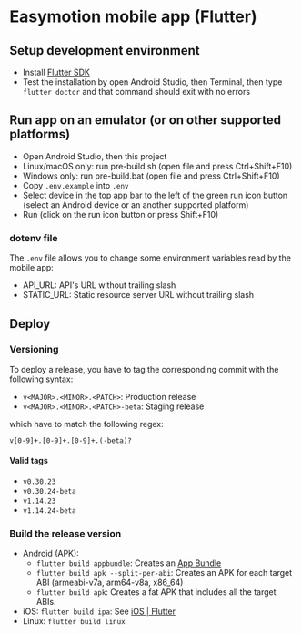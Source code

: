 # Easymotion mobile app (Flutter)

## Setup development environment

- Install [Flutter SDK](https://docs.flutter.dev/get-started/install)
- Test the installation by open Android Studio, then Terminal, then type `flutter doctor` and that command should exit with no errors

## Run app on an emulator (or on other supported platforms)

- Open Android Studio, then this project
- Linux/macOS only: run pre-build.sh (open file and press Ctrl+Shift+F10)
- Windows only: run pre-build.bat (open file and press Ctrl+Shift+F10)
- Copy `.env.example` into `.env`
- Select device in the top app bar to the left of the green run icon button (select an Android device or an another supported platform)
- Run (click on the run icon button or press Shift+F10)

### dotenv file

The `.env` file allows you to change some environment variables read by the mobile app:

- API_URL: API's URL without trailing slash
- STATIC_URL: Static resource server URL without trailing slash

## Deploy

### Versioning

To deploy a release, you have to tag the corresponding commit with the following syntax:

- `v<MAJOR>.<MINOR>.<PATCH>`: Production release
- `v<MAJOR>.<MINOR>.<PATCH>-beta`: Staging release

which have to match the following regex:

`v[0-9]+.[0-9]+.[0-9]+.(-beta)?`

#### Valid tags

- `v0.30.23`
- `v0.30.24-beta`
- `v1.14.23`
- `v1.14.24-beta`

### Build the release version

- Android (APK):
  - `flutter build appbundle`: Creates an [App Bundle](https://developer.android.com/guide/app-bundle)
  - `flutter build apk --split-per-abi`: Creates an APK for each target ABI (armeabi-v7a, arm64-v8a, x86_64)
  - `flutter build apk`: Creates a fat APK that includes all the target ABIs.
- iOS: `flutter build ipa`: See [iOS | Flutter](https://docs.flutter.dev/deployment/ios)
- Linux: `flutter build linux`
